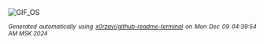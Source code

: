 <div align="justify">
<picture>
    <source media="(prefers-color-scheme: dark)" srcset="https://i.ibb.co/5vkPK5x/output-gif.gif">
    <source media="(prefers-color-scheme: light)" srcset="https://i.ibb.co/5vkPK5x/output-gif.gif">
    <img alt="GIF_OS" src="https://i.ibb.co/5vkPK5x/output-gif.gif">
</picture>

<sub><i>Generated automatically using [x0rzavi/github-readme-terminal](https://github.com/x0rzavi/github-readme-terminal) on Mon Dec 09 04:39:54 AM MSK 2024</i></sub>

</div>

<!-- Image deletion URL: https://ibb.co/ZKS02h1/da4c2d4275996c639872b95dd414c441 -->